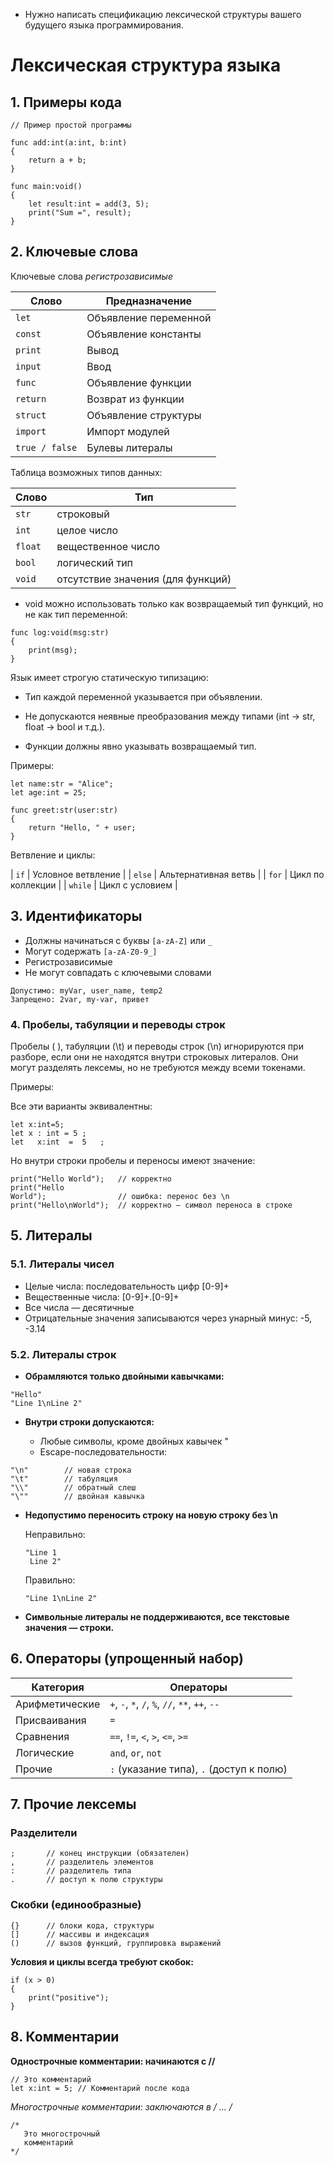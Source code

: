 * Нужно написать спецификацию лексической структуры вашего будущего языка программирования.


# Лексическая структура языка 

## 1. Примеры кода

```
// Пример простой программы

func add:int(a:int, b:int) 
{
    return a + b;
}

func main:void() 
{
    let result:int = add(3, 5);
    print("Sum =", result);
}

```

## 2. Ключевые слова 

 Ключевые слова *регистрозависимые*

| Слово          | Предназначение        |
| -------------- | --------------------- |
| `let`          | Объявление переменной |
| `const`        | Объявление константы  |
| `print`        | Вывод                 |
| `input`        | Ввод                  |
| `func`         | Объявление функции    |
| `return`       | Возврат из функции    |
| `struct`       | Объявление структуры  |
| `import`       | Импорт модулей        |
| `true / false` | Булевы литералы       |


Таблица возможных типов данных:

| Слово   | Тип                               |
| ------- | --------------------------------- |
| `str`   | строковый                         |
| `int`   | целое число                       |
| `float` | вещественное число                |
| `bool`  | логический тип                    |
| `void`  | отсутствие значения (для функций) |


* void можно использовать только как возвращаемый тип функций, но не как тип переменной:

```
func log:void(msg:str)
{
    print(msg);
}
```
Язык имеет строгую статическую типизацию:

* Тип каждой переменной указывается при объявлении.

* Не допускаются неявные преобразования между типами (int → str, float → bool и т.д.).

* Функции должны явно указывать возвращаемый тип.

Примеры:

```
let name:str = "Alice";
let age:int = 25;

func greet:str(user:str) 
{
    return "Hello, " + user;
}

```

 Ветвление и циклы:

| `if`     | Условное ветвление    |
| `else`   | Альтернативная ветвь  |
| `for`    | Цикл по коллекции     |
| `while`  | Цикл с условием       |

## 3. Идентификаторы

- Должны начинаться с буквы `[a-zA-Z]` или `_`
- Могут содержать `[a-zA-Z0-9_]`
- Регистрозависимые
- Не могут совпадать с ключевыми словами

```
Допустимо: myVar, user_name, temp2
Запрещено: 2var, my-var, привет
```
### 4. Пробелы, табуляции и переводы строк

Пробелы ( ), табуляции (\t) и переводы строк (\n) игнорируются при разборе,
если они не находятся внутри строковых литералов.
Они могут разделять лексемы, но не требуются между всеми токенами.

Примеры:

Все эти варианты эквивалентны:

```
let x:int=5;
let x : int = 5 ;
let   x:int  =  5   ;
```

Но внутри строки пробелы и переносы имеют значение:

```
print("Hello World");   // корректно
print("Hello
World");                // ошибка: перенос без \n
print("Hello\nWorld");  // корректно — символ переноса в строке
```

## 5. Литералы

### 5.1. Литералы чисел

* Целые числа: последовательность цифр [0-9]+
* Вещественные числа: [0-9]+\.[0-9]+
* Все числа — десятичные
* Отрицательные значения записываются через унарный минус: -5, -3.14

### 5.2. Литералы строк

* **Обрамляются только двойными кавычками:**
  
```
"Hello"
"Line 1\nLine 2"
```
* **Внутри строки допускаются:**

    * Любые символы, кроме двойных кавычек "
    * Escape-последовательности:
  
```
"\n"        // новая строка
"\t"        // табуляция
"\\"        // обратный слеш
"\""        // двойная кавычка
```
* **Недопустимо переносить строку на новую строку без \n**
  
  Неправильно:

  ```
  "Line 1
   Line 2"
  ```

  Правильно:

  ```
  "Line 1\nLine 2"
  ```

* **Символьные литералы не поддерживаются, все текстовые значения — строки.**
  
## 6. Операторы (упрощенный набор)

| Категория      | Операторы                                       |
| -------------- | ----------------------------------------------- |
| Арифметические | `+`, `-`, `*`, `/`, `%`, `//`, `**`, `++`, `--` |
| Присваивания   | `=`                                             |
| Сравнения      | `==`, `!=`, `<`, `>`, `<=`, `>=`                |
| Логические     | `and`, `or`, `not`                              |
| Прочие         | `:` (указание типа), `.` (доступ к полю)        |


## 7. Прочие лексемы

### Разделители
```
;       // конец инструкции (обязателен)
,       // разделитель элементов
:       // разделитель типа
.       // доступ к полю структуры
```

### Скобки (единообразные)
```
{}      // блоки кода, структуры
[]      // массивы и индексация
()      // вызов функций, группировка выражений
```
**Условия и циклы всегда требуют скобок:**

```
if (x > 0) 
{ 
    print("positive"); 
}
```

## 8. Комментарии

**Однострочные комментарии: начинаются с  //**
```
// Это комментарий
let x:int = 5; // Комментарий после кода
```
**Многострочные комментарии: заключаются в /* ... */**

```
/*
   Это многострочный
   комментарий
*/
```

